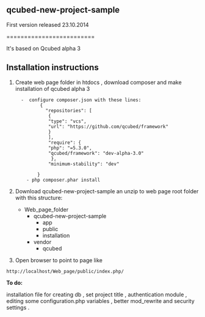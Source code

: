 qcubed-new-project-sample
-------------------------

First version released 23.10.2014

=========================

It's based on Qcubed alpha 3

Installation instructions
-------------------------

 

 1. Create web page folder in htdocs , download composer and make installation of qcubed alpha 3
	      
	      -  configure composer.json with these lines:
			     {
			       "repositories": [
			        {
			        "type": "vcs",
			        "url": "https://github.com/qcubed/framework"
			        }
			        ],
			        "require": {
			        "php": "=5.3.0",
			        "qcubed/framework": "dev-alpha-3.0"
			         },
			        "minimum-stability": "dev"
			
			    }
	        - php composer.phar install
 2.  Download qcubed-new-project-sample an unzip to web page root folder with this structure:


	 - Web_page_folder
		 - qcubed-new-project-sample
			 - app
			 - public
			 - installation
		 - vendor
			 - qcubed

 3.  Open browser to point to page like

	http://localhost/Web_page/public/index.php/


**To do:**

installation file for creating db , set project title , authentication module , editing some configuration.php variables , better mod_rewrite and security settings .


